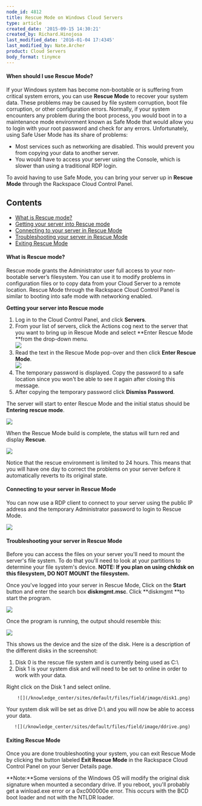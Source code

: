 ```yaml
---
node_id: 4812
title: Rescue Mode on Windows Cloud Servers
type: article
created_date: '2015-09-15 14:30:21'
created_by: Richard.Hinojosa
last_modified_date: '2016-01-04 17:4345'
last_modified_by: Nate.Archer
product: Cloud Servers
body_format: tinymce
---
```


#### When should I use Rescue Mode?

If your Windows system has become non-bootable or is suffering from
critical system errors, you can use **Rescue Mode** to recover your
system data. These problems may be caused by file system corruption,
boot file corruption, or other configuration errors. Normally, if your
system encounters any problem during the boot process, you would boot in
to a maintenance mode environment known as Safe Mode that would allow
you to login with your root password and check for any errors.
Unfortunately, using Safe User Mode has its share of problems:

-   Most services such as networking are disabled. This would prevent
    you from copying your data to another server.
-   You would have to access your server using the Console, which is
    slower than using a traditional RDP login.

To avoid having to use Safe Mode, you can bring your server up in
**Rescue Mode** through the Rackspace Cloud Control Panel.

Contents
--------

-   [What is Rescue mode?](#What_is_Rescue_mode)
-   [Getting your server into Rescue
    mode](#Getting_your_server_into_Rescue_mode)
-   [Connecting to your server in Rescue
    Mode](#Connecting_to_your_server_in_Rescue_Mode)
-   [Troubleshooting your server in Rescue
    Mode](#Troubleshooting_your_server_in_Rescue_Mode)
-   [Exiting Rescue Mode](#Exiting_Rescue_Mode)

#### **What is Rescue mode?**

Rescue mode grants the Administrator user full access to your
non-bootable server&rsquo;s filesystem. You can use it to modify problems in
configuration files or to copy data from your Cloud Server to a remote
location. Rescue Mode through the Rackspace Cloud Control Panel is
similar to booting into safe mode with networking enabled.

**Getting your server into Rescue mode**

1.  Log in to the Cloud Control Panel, and click **Servers**.
2.  From your list of servers, click the Actions cog next to the server
    that you want to bring up in Rescue Mode and select **Enter Rescue
    Mode **from the drop-down menu.\
     ![](/knowledge_center/sites/default/files/field/image/Windowsenter.png)
3.  Read the text in the Rescue Mode pop-over and then click **Enter
    Rescue Mode**.\
     ![](/knowledge_center/sites/default/files/field/image/rescuepopup.png)
4.  The temporary password is displayed. Copy the password to a safe
    location since you won't be able to see it again after closing this
    message.
5.  After copying the temporary password click **Dismiss Password**.

The server will start to enter Rescue Mode and the initial status should
be **Entering rescue mode**.

         
 ![](/knowledge_center/sites/default/files/field/image/winrescue.png)

When the Rescue Mode build is complete, the status will turn red and
display **Rescue**.

         
 ![](/knowledge_center/sites/default/files/field/image/rescueactive.png)

Notice that the rescue environment is limited to 24 hours. This means
that you will have one day to correct the problems on your server before
it automatically reverts to its original state.

#### Connecting to your server in Rescue Mode

You can now use a RDP client to connect to your server using the public
IP address and the temporary Administrator password to login to Rescue
Mode.

       
  ![](/knowledge_center/sites/default/files/field/image/rdpclient.png)

#### Troubleshooting your server in Rescue Mode

Before you can access the files on your server you'll need to mount the
server's file system. To do that you'll need to look at your partitions
to determine your file system's device. **NOTE: If you plan on using
chkdsk on this filesystem, DO NOT MOUNT the filesystem.**

Once you've logged into your server in Rescue Mode, Click on the
**Start** button and enter the search box **diskmgmt.msc**. Click
**diskmgmt **to start the program.

       
  ![](/knowledge_center/sites/default/files/field/image/diskmgmt.png)

Once the program is running, the output should resemble this:

       
 ![](/knowledge_center/sites/default/files/field/image/diskmgmtoutput.png)

This shows us the device and the size of the disk. Here is a description
of the different disks in the screenshot:

1.  Disk 0 is the rescue file system and is currently being used as C:\\
2.  Disk 1 is your system disk and will need to be set to online in
    order to work with your data.

Right click on the Disk 1 and select online.

        ![](/knowledge_center/sites/default/files/field/image/disk1.png)

Your system disk will be set as drive D:\\ and you will now be able to
access your data.

       ![](/knowledge_center/sites/default/files/field/image/ddrive.png)

#### **Exiting Rescue Mode**

Once you are done troubleshooting your system, you can exit Rescue Mode
by clicking the button labeled **Exit Rescue Mode** in the Rackspace
Cloud Control Panel on your Server Details page.

**Note:**Some versions of the Windows OS will modify the original disk
signature when mounted a secondary drive.  If you reboot, you'll
probably get a winload.exe error or a 0xc000000e error.  This occurs
with the BCD boot loader and not with the NTLDR loader. 

